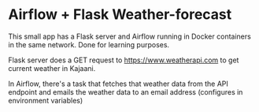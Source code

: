# Airflow + Flask Weather-forecast

This small app has a Flask server and Airflow running in Docker containers in the same network. Done for learning purposes.

Flask server does a GET request to https://www.weatherapi.com to get current weather in Kajaani.

In Airflow, there's a task that fetches that weather data from the API endpoint and emails the weather data to an email address (configures in environment variables)
